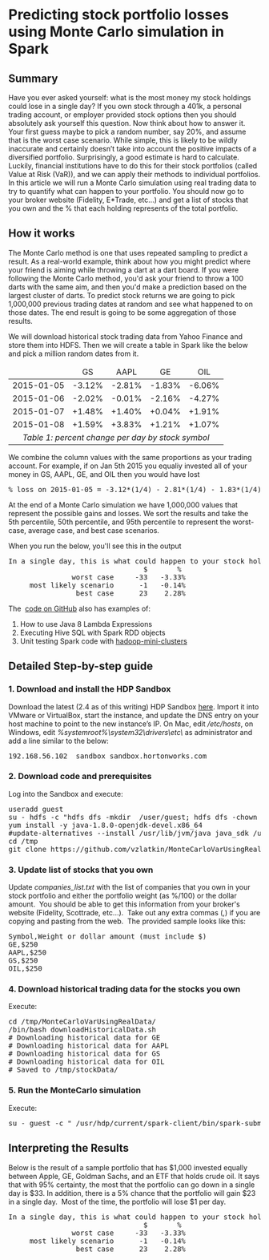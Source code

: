 <h1>Predicting stock portfolio losses using Monte Carlo simulation in Spark</h1>
<h2>Summary</h2>
<p>
Have you ever asked yourself: what is the most money my
stock holdings could lose in a single day? If you own stock through a 401k, a personal trading account, or employer provided stock options then you should absolutely ask yourself this question.  Now think about how to answer it.  Your first guess maybe to pick a random number, say 20%, and assume that is the worst case scenario.  While simple, this is likely to be wildly inaccurate and certainly doesn’t take into account the positive impacts of a diversified portfolio.  Surprisingly, a good estimate is hard to calculate.  Luckily, financial institutions have to do this for their stock portfolios (called Value at Risk (VaR)), and we can apply their methods to individual portfolios.  In this article we will run a Monte Carlo simulation using real trading data to try to quantify what can happen to your portfolio.  You should now go to your broker website (Fidelity, E*Trade, etc...) and get a list of stocks that you own and the % that each holding represents of the total portfolio.
</p>
<h2>How it works</h2>
<p>
The Monte Carlo method is one that uses repeated sampling to predict a result.  As a real-world example, think about how you might predict where your friend is aiming while throwing a dart at a dart board.  If you were following the Monte Carlo method, you'd ask your friend to throw a 100 darts with the same aim, and then you'd make a prediction based on the largest cluster of darts.  To predict stock returns we are going to pick 1,000,000 previous trading dates at random and see what happened to on those dates.  The end result is going to be some aggregation of those results.&nbsp;
</p>
<p>
	 We will download historical stock trading data from Yahoo Finance and store them into HDFS.  Then we will create a table in Spark like the below and pick a million random dates from it.
</p>
<table>
<thead>
<tr>
	<td style="text-align: center;">
	</td>
	<td style="text-align: center;">
		GS
	</td>
	<td style="text-align: center;">
		AAPL
	</td>
	<td style="text-align: center;">
		GE
	</td>
	<td style="text-align: center;">
		OIL
	</td>
</tr>
</thead>
<tbody>
<tr>
	<td style="text-align: center;">
		2015-01-05
	</td>
	<td style="text-align: center;">
		-3.12%
	</td>
	<td style="text-align: center;">
		-2.81%
	</td>
	<td style="text-align: center;">
		-1.83%
	</td>
	<td style="text-align: center;">
		-6.06%
	</td>
</tr>
<tr>
	<td style="text-align: center;">
		2015-01-06
	</td>
	<td style="text-align: center;">
		-2.02%
	</td>
	<td style="text-align: center;">
		-0.01%
	</td>
	<td style="text-align: center;">
		-2.16%
	</td>
	<td style="text-align: center;">
		-4.27%
	</td>
</tr>
<tr>
	<td style="text-align: center;">
		2015-01-07
	</td>
	<td style="text-align: center;">
		+1.48%
	</td>
	<td style="text-align: center;">
		+1.40%
	</td>
	<td style="text-align: center;">
		+0.04%
	</td>
	<td style="text-align: center;">
		+1.91%
	</td>
</tr>
<tr>
	<td style="text-align: center;">
		2015-01-08
	</td>
	<td style="text-align: center;">
		+1.59%
	</td>
	<td style="text-align: center;">
		+3.83%
	</td>
	<td style="text-align: center;">
		+1.21%
	</td>
	<td style="text-align: center;">
		+1.07%
	</td>
</tr>
<tr>
	<td colspan="5" style="text-align: center;">
		<em>Table 1: percent change per day by stock symbol
		</em>
	</td>
</tr>
</tbody>
</table>
<p>
	 We combine the column values with the same proportions as your trading account.  For example, if on Jan 5th 2015 you equaliy invested all of your money in GS, AAPL, GE, and OIL then you would have lost
</p>
<pre>
% loss on 2015-01-05 = -3.12*(1/4) - 2.81*(1/4) - 1.83*(1/4) - 6.06*(1/4)
</pre>
<p>
	At the end of a Monte Carlo simulation we have 1,000,000 values that represent the possible gains and losses.  We sort the results and take the 5th percentile, 50th percentile, and 95th percentile to represent the worst-case, average case, and best case scenarios.
</p>
<p>
	When you run the below, you'll see this in the output
</p>
<pre>
In a single day, this is what could happen to your stock holdings if you have $1000 invested
                                $       %
               worst case     -33   -3.33%
     most likely scenario      -1   -0.14%
                best case      23    2.28%
</pre>
<p>
	The&nbsp;
	<a href="https://github.com/vzlatkin/MonteCarloVarUsingRealData">code on GitHub</a> also has examples of:
</p>
<ol>
	<li>How to use Java 8&nbsp;Lambda Expressions</li>
	<li>Executing Hive SQL with Spark RDD objects</li>
	<li>Unit testing Spark code with&nbsp;<a href="https://github.com/sakserv/hadoop-mini-clusters">hadoop-mini-clusters</a></li>
</ol>
<h2>Detailed Step-by-step guide</h2>
<h3>1. Download and install the HDP Sandbox</h3>
<p>
	Download the latest (2.4 as of this writing) HDP Sandbox
	<a href="http://hortonworks.com/products/hortonworks-sandbox/#install.">here</a>. Import it into VMware or VirtualBox, start the instance, and update the DNS entry on your host machine to point to the new instance’s IP. On Mac, edit
	<em>/etc/hosts</em>, on Windows, edit <em>%systemroot%\system32\drivers\etc\</em> as administrator and add a line similar to the below:
</p>
<pre>
192.168.56.102  sandbox sandbox.hortonworks.com
</pre>
<h3>2. Download code and prerequisites</h3>
<p>
Log into the Sandbox and execute:
</p>
<pre>
useradd guest
su - hdfs -c "hdfs dfs -mkdir  /user/guest; hdfs dfs -chown guest:hdfs /user/guest; "
yum install -y java-1.8.0-openjdk-devel.x86_64
#update-alternatives --install /usr/lib/jvm/java java_sdk /usr/lib/jvm/java-1.8.0-openjdk-1.8.0.91-0.b14.el6_7.x86_64  100
cd /tmp
git clone https://github.com/vzlatkin/MonteCarloVarUsingRealData.git
</pre>
<h3>3. Update list of stocks that you own</h3>
<p>
Update 
	<em>companies_list.txt</em> with the list of companies that you own in your stock portfolio and either the portfolio weight (as %/100) or the dollar amount. &nbsp;You should be able to get this information from your broker's website (Fidelity, Scottrade, etc...). &nbsp;Take out any extra commas (,) if you are copying and pasting from the web. &nbsp;The provided sample looks like this:
</p>
<pre>
Symbol,Weight or dollar amount (must include $)
GE,$250
AAPL,$250
GS,$250
OIL,$250
</pre>
<h3>4. Download historical trading data for the stocks you own</h3>
<p>
Execute:
</p>
<pre>
cd /tmp/MonteCarloVarUsingRealData/
/bin/bash downloadHistoricalData.sh
# Downloading historical data for GE
# Downloading historical data for AAPL
# Downloading historical data for GS
# Downloading historical data for OIL
# Saved to /tmp/stockData/
</pre>
<h3>5. Run the MonteCarlo simulation</h3>
<p>
	Execute:
</p>
<pre>
su - guest -c " /usr/hdp/current/spark-client/bin/spark-submit --class com.hortonworks.example.Main --master yarn-client  --num-executors 3 --driver-memory 512m --executor-memory 512m --executor-cores 1 --queue default   /tmp/MonteCarloVarUsingRealData/target/monte-carlo-var-1.0-SNAPSHOT.jar  hdfs:///tmp/stockData/companies_list.txt hdfs:///tmp/stockData/*.csv"
</pre>
<h2>Interpreting the Results</h2>
<p>
Below is the result of a sample portfolio that has $1,000 invested equally between Apple, GE, Goldman Sachs, and an ETF that holds crude oil.  It says that with 95% certainty, the most that the portfolio can go down in a single day is $33.  In addition, there is a 5% chance that the portfolio will gain $23 in a single day. &nbsp;Most of the time, the portfolio will lose $1 per day.
</p>
<pre>
In a single day, this is what could happen to your stock holdings if you have $1000 invested
                                $       %
               worst case     -33   -3.33%
     most likely scenario      -1   -0.14%
                best case      23    2.28%
</pre>